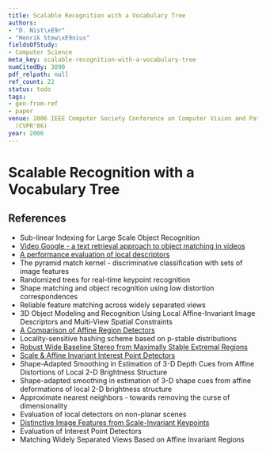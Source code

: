 ```yaml
---
title: Scalable Recognition with a Vocabulary Tree
authors:
- "D. Nist\xE9r"
- "Henrik Stew\xE9nius"
fieldsOfStudy:
- Computer Science
meta_key: scalable-recognition-with-a-vocabulary-tree
numCitedBy: 3890
pdf_relpath: null
ref_count: 22
status: todo
tags:
- gen-from-ref
- paper
venue: 2006 IEEE Computer Society Conference on Computer Vision and Pattern Recognition
  (CVPR'06)
year: 2006
---
```


# Scalable Recognition with a Vocabulary Tree

## References

- Sub-linear Indexing for Large Scale Object Recognition
- [Video Google - a text retrieval approach to object matching in videos](./video-google-a-text-retrieval-approach-to-object-matching-in-videos.md)
- [A performance evaluation of local descriptors](./a-performance-evaluation-of-local-descriptors.md)
- The pyramid match kernel - discriminative classification with sets of image features
- Randomized trees for real-time keypoint recognition
- Shape matching and object recognition using low distortion correspondences
- Reliable feature matching across widely separated views
- 3D Object Modeling and Recognition Using Local Affine-Invariant Image Descriptors and Multi-View Spatial Constraints
- [A Comparison of Affine Region Detectors](./a-comparison-of-affine-region-detectors.md)
- Locality-sensitive hashing scheme based on p-stable distributions
- [Robust Wide Baseline Stereo from Maximally Stable Extremal Regions](./robust-wide-baseline-stereo-from-maximally-stable-extremal-regions.md)
- [Scale & Affine Invariant Interest Point Detectors](./scale-affine-invariant-interest-point-detectors.md)
- Shape-Adapted Smoothing in Estimation of 3-D Depth Cues from Affine Distortions of Local 2-D Brightness Structure
- Shape-adapted smoothing in estimation of 3-D shape cues from affine deformations of local 2-D brightness structure
- Approximate nearest neighbors - towards removing the curse of dimensionality
- Evaluation of local detectors on non-planar scenes
- [Distinctive Image Features from Scale-Invariant Keypoints](./distinctive-image-features-from-scale-invariant-keypoints.md)
- Evaluation of Interest Point Detectors
- Matching Widely Separated Views Based on Affine Invariant Regions
